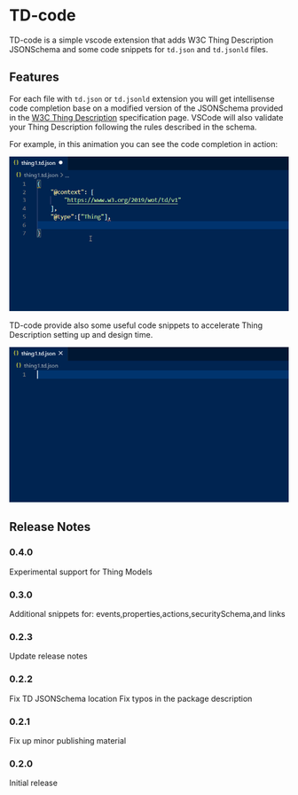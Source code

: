 # TD-code

TD-code is a simple vscode extension that adds W3C Thing Description JSONSchema and some code snippets for `td.json` and `td.jsonld` files.

## Features

For each file with `td.json` or `td.jsonld` extension you will get intellisense code completion base on a modified version of the JSONSchema provided in the [W3C Thing Description](https://www.w3.org/TR/wot-thing-description/#json-schema-for-validation) specification page. VSCode will also validate your Thing Description following the rules described in the schema.  

For example, in this animation you can see the code completion in action:

![code completion](images/tdWoTCode.gif)

TD-code provide also some useful code snippets to accelerate Thing Description setting up and design time.

![code snippet](images/tdWoTCodeSnip.gif)

## Release Notes
### 0.4.0
Experimental support for Thing Models
### 0.3.0
Additional snippets for: events,properties,actions,securitySchema,and links

### 0.2.3
Update release notes

### 0.2.2

Fix TD JSONSchema location
Fix typos in the package description

### 0.2.1

Fix up minor publishing material

### 0.2.0

Initial release
